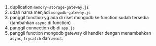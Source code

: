 1. duplication `memory-storage-gateway.js`
2. udah nama menjadi `mongodb-gateway.js`
3. panggil function yg ada di riset mongodb ke function sudah tersedia (tambahkan `async` di function)
4. panggil connection db di `app.js`
5. panggil function mongodb gateway di handler dengan menambahkan `async`, `trycatch` dan `await`.